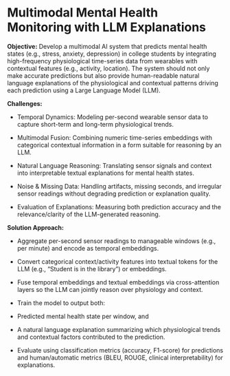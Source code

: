 
# **Multimodal Mental Health Monitoring with LLM Explanations**

**Objective:** Develop a multimodal AI system that predicts mental health states (e.g., stress, anxiety, depression) in college students by integrating high-frequency physiological time-series data from wearables with contextual features (e.g., activity, location). The system should not only make accurate predictions but also provide human-readable natural language explanations of the physiological and contextual patterns driving each prediction using a Large Language Model (LLM).

**Challenges:**

  * Temporal Dynamics: Modeling per-second wearable sensor data to capture short-term and long-term physiological trends.

  * Multimodal Fusion: Combining numeric time-series embeddings with categorical contextual information in a form suitable for reasoning by an LLM.

  * Natural Language Reasoning: Translating sensor signals and context into interpretable textual explanations for mental health states.

  * Noise & Missing Data: Handling artifacts, missing seconds, and irregular sensor readings without degrading prediction or explanation quality.

  * Evaluation of Explanations: Measuring both prediction accuracy and the relevance/clarity of the LLM-generated reasoning.


**Solution Approach:**

* Aggregate per-second sensor readings to manageable windows (e.g., per minute) and encode as temporal embeddings.

* Convert categorical context/activity features into textual tokens for the LLM (e.g., “Student is in the library”) or embeddings.

* Fuse temporal embeddings and textual embeddings via cross-attention layers so the LLM can jointly reason over physiology and context.

* Train the model to output both:

* Predicted mental health state per window, and

* A natural language explanation summarizing which physiological trends and contextual factors contributed to the prediction.

* Evaluate using classification metrics (accuracy, F1-score) for predictions and human/automatic metrics (BLEU, ROUGE, clinical interpretability) for explanations.
